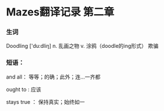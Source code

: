 # Mazes翻译记录 第二章

### 生词

Doodling ['du:dliŋ]
n. 乱画之物
v. 涂鸦（doodle的ing形式）
欺骗


### 短语：

and all： 等等；的确；此外；连…一齐都

 ought to : 应该

stays true ： 保持真实；始终如一
